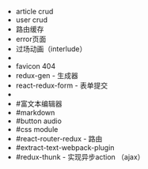  * article crud
 * user crud
 * 路由缓存
 * error页面
 * 过场动画（interlude）
 * 
 * favicon 404
 * redux-gen - 生成器
 * react-redux-form - 表单提交
 *
 * #富文本编辑器
 * #markdown
 * #button audio
 * #css module
 * #react-router-redux - 路由
 * #extract-text-webpack-plugin
 * #redux-thunk - 实现异步action （ajax）